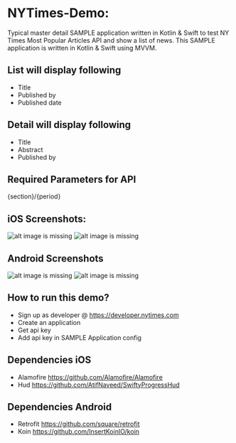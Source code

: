 # NYTimes-Demo:
Typical master detail SAMPLE application written in Kotlin & Swift to test NY Times Most Popular Articles API and show a list of news.
This SAMPLE application is written in Kotlin & Swift using MVVM. 

## List will display following
- Title
- Published by
- Published date

## Detail will display following
- Title
- Abstract
- Published by

## Required Parameters for API
{section}/{period}

## iOS Screenshots:
![alt image is missing](https://res.cloudinary.com/atifcloud/image/upload/c_scale,h_763/v1571923259/4_txlstl.png)
![alt image is missing](https://res.cloudinary.com/atifcloud/image/upload/c_scale,h_763/v1571933050/7_jbg5be.png)

## Android Screenshots
![alt image is missing](https://res.cloudinary.com/atifcloud/image/upload/c_scale,h_763/v1561289423/1_bvueuc.png)
![alt image is missing](https://res.cloudinary.com/atifcloud/image/upload/c_scale,h_763/v1561289432/2_kcacey.png)


## How to run this demo?
- Sign up as developer @ https://developer.nytimes.com
- Create an application
- Get api key
- Add api key in SAMPLE Application config

## Dependencies iOS
- Alamofire https://github.com/Alamofire/Alamofire
- Hud https://github.com/AtifNaveed/SwiftyProgressHud

## Dependencies Android
- Retrofit https://github.com/square/retrofit
- Koin https://github.com/InsertKoinIO/koin
